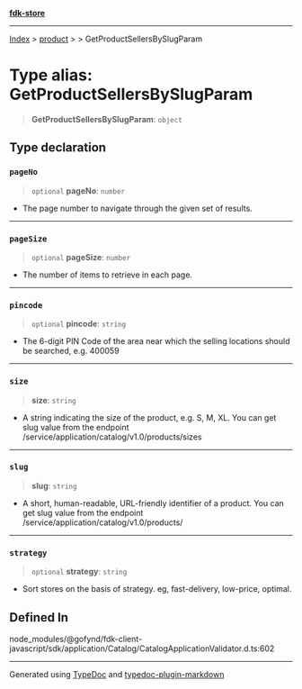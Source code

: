 [**fdk-store**](../../../README.md)
***

[Index](../../../API.md) > [product](../../README.md) > [<internal>](../README.md) > GetProductSellersBySlugParam

# Type alias: GetProductSellersBySlugParam

> **GetProductSellersBySlugParam**: `object`

## Type declaration

### `pageNo`

> `optional` **pageNo**: `number`

- The page number to navigate through the given
set of results.

***

### `pageSize`

> `optional` **pageSize**: `number`

- The number of items to retrieve in each page.

***

### `pincode`

> `optional` **pincode**: `string`

- The 6-digit PIN Code of the area near which
the selling locations should be searched, e.g. 400059

***

### `size`

> **size**: `string`

- A string indicating the size of the product, e.g.
S, M, XL. You can get slug value from the endpoint
/service/application/catalog/v1.0/products/sizes

***

### `slug`

> **slug**: `string`

- A short, human-readable, URL-friendly identifier of
a product. You can get slug value from the endpoint
/service/application/catalog/v1.0/products/

***

### `strategy`

> `optional` **strategy**: `string`

- Sort stores on the basis of strategy. eg,
fast-delivery, low-price, optimal.

## Defined In

node\_modules/@gofynd/fdk-client-javascript/sdk/application/Catalog/CatalogApplicationValidator.d.ts:602

***
Generated using [TypeDoc](https://typedoc.org/) and [typedoc-plugin-markdown](https://www.npmjs.com/package/typedoc-plugin-markdown)
